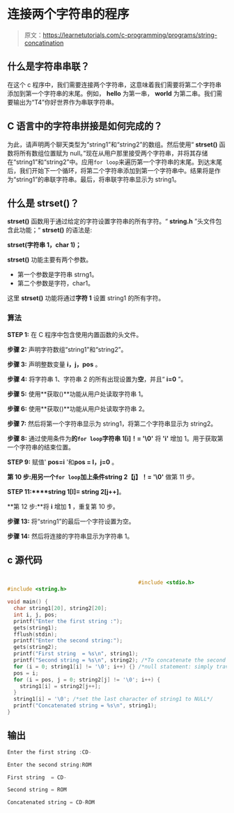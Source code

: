 # 连接两个字符串的程序

> 原文：<https://learnetutorials.com/c-programming/programs/string-concatination>

## 什么是字符串串联？

在这个 c 程序中，我们需要连接两个字符串，这意味着我们需要将第二个字符串添加到第一个字符串的末尾。例如， **hello** 为第一串， **world** 为第二串。我们需要输出为“T4”你好世界作为串联字符串。

## C 语言中的字符串拼接是如何完成的？

为此，请声明两个聊天类型为“string1”和“string2”的数组。然后使用“ **strset()** 函数将所有数组位置赋为 null。”现在从用户那里接受两个字符串，并将其存储在“string1”和“string2”中。应用`for loop`来遍历第一个字符串的末尾。到达末尾后，我们开始下一个循环，将第二个字符串添加到第一个字符串中。结果将是作为“string1”的串联字符串。最后，将串联字符串显示为 string1。

## 什么是 strset()？

**strset()** 函数用于通过给定的字符设置字符串的所有字符。“ **string.h** ”头文件包含此功能；“ **strset()** 的语法是:

**strset(字符串 1，char 1)；**

**strset()** 功能主要有两个参数。

*   第一个参数是字符串 strng1。
*   第二个参数是字符，char1。

这里 **strset()** 功能将通过**字符 1** 设置 string1 的所有字符。

### 算法

**STEP 1:** 在 C 程序中包含使用内置函数的头文件。

**步骤 2:** 声明字符数组“string1”和“string2”。

**步骤 3:** 声明整数变量 **i，j，pos** 。

**步骤 4:** 将字符串 1、字符串 2 的所有出现设置为**空**，并且“ **i=0** ”。

**步骤 5:** 使用**获取()**功能从用户处读取字符串 1。

**步骤 6:** 使用**获取()**功能从用户处读取字符串 2。

**步骤 7:** 然后将第一个字符串显示为 string1，将第二个字符串显示为 string2。

**步骤 8:** 通过使用条件为**的`for loop`字符串 1[i]！= '\0'** 将 **'i'** 增加 1。用于获取第一个字符串的结束位置。

**STEP 9:** 赋值' **pos=i** '和**pos = I，j=0** 。

**第 10 步:**用另一个`for loop`加上条件**string 2【j】！= '\0'** 做第 11 步。

**STEP 11:****string 1[I]= string 2[j++]**。

**第 12 步:**将 **i** 增加 **1** ，重复第 10 步。

**步骤 13:** 将“string1”的最后一个字符设置为空。

**步骤 14:** 然后将连接的字符串显示为字符串 1。

## c 源代码

```c

                                          #include <stdio.h>
#include <string.h>

void main() {
  char string1[20], string2[20];
  int i, j, pos;
  printf("Enter the first string :");
  gets(string1);
  fflush(stdin);
  printf("Enter the second string:");
  gets(string2);
  printf("First string  = %s\n", string1);
  printf("Second string = %s\n", string2); /*To concatenate the second string to the end of the string  traverse the first to its end and attach the second string*/
  for (i = 0; string1[i] != '\0'; i++) {} /*null statement: simply traversing the string1*/
  pos = i;
  for (i = pos, j = 0; string2[j] != '\0'; i++) {
    string1[i] = string2[j++];
  }
  string1[i] = '\0'; /*set the last character of string1 to NULL*/
  printf("Concatenated string = %s\n", string1);
}

```

## 输出

```c
Enter the first string :CD-

Enter the second string:ROM

First string  = CD-

Second string = ROM

Concatenated string = CD-ROM
```